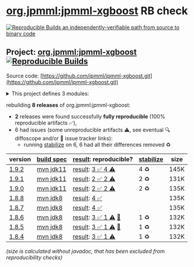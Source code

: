[org.jpmml:jpmml-xgboost](https://central.sonatype.com/artifact/org.jpmml/jpmml-xgboost/versions) RB check
=======

[![Reproducible Builds](https://reproducible-builds.org/images/logos/rb.svg) an independently-verifiable path from source to binary code](https://reproducible-builds.org/)

## Project: [org.jpmml:jpmml-xgboost](https://central.sonatype.com/artifact/org.jpmml/jpmml-xgboost/versions) [![Reproducible Builds](https://img.shields.io/endpoint?url=https://raw.githubusercontent.com/jvm-repo-rebuild/reproducible-central/master/content/org/jpmml/jpmml-xgboost/badge.json)](https://github.com/jvm-repo-rebuild/reproducible-central/blob/master/content/org/jpmml/jpmml-xgboost/README.md)

Source code: [https://github.com/jpmml/jpmml-xgboost.git](https://github.com/jpmml/jpmml-xgboost.git)

<details><summary>This project defines 3 modules:</summary>

* [org.jpmml:jpmml-xgboost](https://central.sonatype.com/artifact/org.jpmml/jpmml-xgboost/overview)
* [org.jpmml:pmml-xgboost](https://central.sonatype.com/artifact/org.jpmml/pmml-xgboost/overview)
* [org.jpmml:pmml-xgboost-example](https://central.sonatype.com/artifact/org.jpmml/pmml-xgboost-example/overview)
</details>

rebuilding **8 releases** of org.jpmml:jpmml-xgboost:
- **2** releases were found successfully **fully reproducible** (100% reproducible artifacts :white_check_mark:),
- 6 had issues (some unreproducible artifacts :warning:, see eventual :mag: diffoscope and/or :memo: issue tracker links):
  - running [stabilize](doc/stabilize.md) on 6, 6 had all their differences removed :recycle:

| version | [build spec](/BUILDSPEC.md) | [result](https://reproducible-builds.org/docs/jvm/): reproducible? | [stabilize](https://github.com/google/oss-rebuild/blob/main/cmd/stabilize/README.md) | size |
| -- | --------- | ------ | ------ | -- |
| [1.9.2](https://central.sonatype.com/artifact/org.jpmml/jpmml-xgboost/1.9.2/pom) | [mvn jdk11](jpmml-xgboost-1.9.2.buildspec) | [result](jpmml-xgboost-1.9.2.buildinfo): [3 :white_check_mark:  4 :warning:](jpmml-xgboost-1.9.2.buildcompare) | 4 :recycle: | 145K |
| [1.9.1](https://central.sonatype.com/artifact/org.jpmml/jpmml-xgboost/1.9.1/pom) | [mvn jdk11](jpmml-xgboost-1.9.1.buildspec) | [result](jpmml-xgboost-1.9.1.buildinfo): [2 :white_check_mark:  2 :warning:](jpmml-xgboost-1.9.1.buildcompare) | 2 :recycle: | 131K |
| [1.9.0](https://central.sonatype.com/artifact/org.jpmml/jpmml-xgboost/1.9.0/pom) | [mvn jdk11](jpmml-xgboost-1.9.0.buildspec) | [result](jpmml-xgboost-1.9.0.buildinfo): [2 :white_check_mark:  2 :warning:](jpmml-xgboost-1.9.0.buildcompare) | 2 :recycle: | 135K |
| [1.8.8](https://central.sonatype.com/artifact/org.jpmml/jpmml-xgboost/1.8.8/pom) | [mvn jdk8](jpmml-xgboost-1.8.8.buildspec) | [result](jpmml-xgboost-1.8.8.buildinfo): [4 :white_check_mark: ](jpmml-xgboost-1.8.8.buildcompare) | | 135K |
| [1.8.7](https://central.sonatype.com/artifact/org.jpmml/jpmml-xgboost/1.8.7/pom) | [mvn jdk8](jpmml-xgboost-1.8.7.buildspec) | [result](jpmml-xgboost-1.8.7.buildinfo): [4 :white_check_mark: ](jpmml-xgboost-1.8.7.buildcompare) | | 135K |
| [1.8.6](https://central.sonatype.com/artifact/org.jpmml/jpmml-xgboost/1.8.6/pom) | [mvn jdk8](jpmml-xgboost-1.8.6.buildspec) | [result](jpmml-xgboost-1.8.6.buildinfo): [3 :white_check_mark:  1 :warning:](jpmml-xgboost-1.8.6.buildcompare) [:memo:](https://github.com/jpmml/jpmml-xgboost/pull/73) | 1 :recycle: | 132K |
| [1.8.5](https://central.sonatype.com/artifact/org.jpmml/jpmml-xgboost/1.8.5/pom) | [mvn jdk8](jpmml-xgboost-1.8.5.buildspec) | [result](jpmml-xgboost-1.8.5.buildinfo): [3 :white_check_mark:  1 :warning:](jpmml-xgboost-1.8.5.buildcompare) [:memo:](https://github.com/jpmml/jpmml-xgboost/pull/73) | 1 :recycle: | 132K |
| [1.8.4](https://central.sonatype.com/artifact/org.jpmml/jpmml-xgboost/1.8.4/pom) | [mvn jdk8](jpmml-xgboost-1.8.4.buildspec) | [result](jpmml-xgboost-1.8.4.buildinfo): [3 :white_check_mark:  1 :warning:](jpmml-xgboost-1.8.4.buildcompare) | 1 :recycle: | 132K |

<i>(size is calculated without javadoc, that has been excluded from reproducibility checks)</i>
